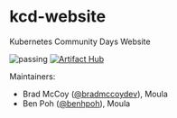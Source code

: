 # kcd-website
Kubernetes Community Days Website

![passing](https://github.com/kcd-australia/kcd-website/actions/workflows/ci.yml/badge.svg) [![Artifact Hub](https://img.shields.io/endpoint?url=https://artifacthub.io/badge/repository/kcd-website)](https://artifacthub.io/packages/search?repo=kcd-website)

Maintainers:
* Brad McCoy ([@bradmccoydev](https://github.com/bradmccoydev)), Moula
* Ben Poh ([@benhpoh](https://github.com/benhpoh)), Moula
